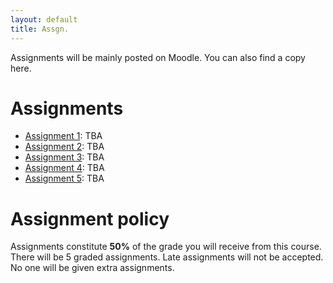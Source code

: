 ```yaml
---
layout: default
title: Assgn.
---
```


Assignments will be mainly posted on Moodle. You can also find a copy here.

# Assignments

- [Assignment 1][a1]: TBA
- [Assignment 2][a2]: TBA
- [Assignment 3][a3]: TBA
- [Assignment 4][a4]: TBA
- [Assignment 5][a5]: TBA


# Assignment policy

Assignments constitute **50%** of the grade you will receive from this course.
There will be 5 graded assignments. 
Late assignments will not be accepted. 
No one will be given extra assignments.



[a1]: https://www.google.com
[a2]: https://www.google.com
[a3]: https://www.google.com
[a4]: https://www.google.com
[a5]: https://www.google.com
